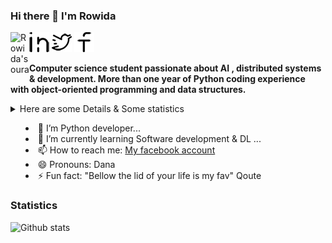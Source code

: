 ### Hi there 👋  I'm Rowida 
<!------>



[![linkedin](https://github.com/HouariZegai/HouariZegai/blob/master/icons/linkedin.png)](https://www.linkedin.com/in/rowida-nagah-30182a135) 
[![twitter](https://github.com/HouariZegai/HouariZegai/blob/master/icons/twitter.png)](https://twitter.com/Rowida60125002) 
[![facebook](https://github.com/HouariZegai/HouariZegai/blob/master/icons/facebook.png)](https://www.facebook.com/rowida.nagah.545/) 
</a>
<a href="https://www.quora.com/profile/Rowida-Nagah">
  <img align="left" alt="Rowida's oura" width="30px" src="https://www.svgrepo.com/show/25177/quora.svg" draggable="false" />
</a>






**Computer science student passionate about AI , distributed systems & development. More than one year of Python coding experience with object-oriented programming and data structures.**
 
 



<details>
###  <summary> Here are some Details & Some statistics<summary>



  - 🔭 I’m Python developer...
  - 🌱 I’m currently learning Software development & DL ...
  - 📫 How to reach me: [My facebook account](https://www.facebook.com/rowida.nagah.545/)
  - 😄 Pronouns: Dana
  - ⚡ Fun fact: "Bellow the lid of your life is my fav" Qoute 



### Statistics

  ![Github stats](https://github-readme-stats.vercel.app/api?username=Rowida46)


